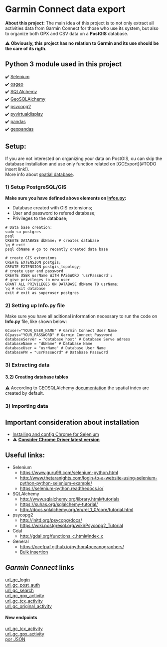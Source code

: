 # Garmin Connect data export
**About this project:** The main idea of this project is to not only extract all activities data from Garmin Connect for those who use its system, but also to organize both GPX and CSV data on a **PostGIS** database. 

:warning: **Obviously, this project has no relation to Garmin and its use should be tke care of its rigth**.

## Python 3 module used in this project
:heavy_check_mark: [Selenium](https://selenium-python.readthedocs.io/)  
:heavy_check_mark: [osgeo](http://gdal.org/python/)  
:heavy_check_mark: [SQLAlchemy](http://www.sqlalchemy.org/)  
:heavy_check_mark: [GeoSQLAlchemy](https://geoalchemy-2.readthedocs.io/en/latest/)  
:heavy_check_mark: [psycopg2](http://initd.org/psycopg/docs/)  
:heavy_check_mark: [pyvirtualdisplay](http://pyvirtualdisplay.readthedocs.io/en/latest/)  
:heavy_check_mark: [pandas](https://readthedocs.org/projects/pandas/)  
:heavy_check_mark: [geopandas](http://geopandas.org/index.html)  

## Setup:
If you are not interested on organizing your data on PostGIS, ou can skip the database installation and use only function related on [GCExport](#TODO insert link!).  
More info about [spatial database](https://postgis.net/).

### 1) Setup PostgreSQL/GIS

**Make sure you have defined above elements on [Infos.py](#2-setting-up-infopy-file):**

* Database created with GIS extensions;
* User and password to refered database;
* Privileges to the database;

```dbSpecifications
# Data base creation:
sudo su postgres
psql
CREATE DATABASE dbName; # creates database
\q # exit
psql dbName # go to recently created data base

# create GIS extensions
CREATE EXTENSION postgis;
CREATE EXTENSION postgis_topology; 
# create user and password
CREATE USER usrName WITH PASSWORD 'usrPassWord'; 
# give privileges to new user
GRANT ALL PRIVILEGES ON DATABASE dbName TO usrName; 
\q # exit database
exit # exit as superuser postgres
```
### 2) Setting up Info.py file
Make sure you have all aditional information necessary to run the code on **Info.py** file, like shown below:
```buildoutcfg
GCuser="YOUR_USER_NAME" # Garmin Connect User Name
GCpass="YOUR_PASSWORD" # Garmin Connect Password
databaseServer = "database_host" # Database Serve adress
databaseName = "dbName" # Database Name
databaseUser = "usrName" # Database User Name
databasePW = "usrPassWord" # Database Password
```

### 3) Extracting data

#### 3.2) Creating database tables

:warning: According to GEOSQLAlchemy [documentation](https://geoalchemy-2.readthedocs.io/en/0.2.6/types.html) the spatial index are created by default. 
### 3) Importing data

  
## Important consideration about installation  
* [Installing and config Chrome for Selenium](https://christopher.su/2015/selenium-chromedriver-ubuntu/)  
* :warning: **[Consider Chrome Driver latest version](https://chromedriver.storage.googleapis.com/2.40/chromedriver_linux64.zip)**  

## Useful links:
* Selenium  
  * https://www.guru99.com/selenium-python.html  
  * http://www.thetaranights.com/login-to-a-website-using-selenium-python-python-selenium-example/  
  * https://selenium-python.readthedocs.io/
* SQLAlchemy  
  * http://www.sqlalchemy.org/library.html#tutorials
  * https://suhas.org/sqlalchemy-tutorial/
  * http://docs.sqlalchemy.org/en/rel_1_0/core/tutorial.html  
* psycopg2
  * http://initd.org/psycopg/docs/
  * https://wiki.postgresql.org/wiki/Psycopg2_Tutorial  
* Gdal  
  * http://gdal.org/functions_c.html#index_c  
* General 
  * https://ocefpaf.github.io/python4oceanographers/
  * [Bulk insertion](https://stackoverflow.com/questions/31997859/bulk-insert-a-pandas-dataframe-using-sqlalchemy)

## *Garmin Connect* links

[url_gc_login](https://sso.garmin.com/sso/login?service=https%3A%2F%2Fconnect.garmin.com%2Fpost-auth%2Flogin&webhost=olaxpw-connect04&source=https%3A%2F%2Fconnect.garmin.com%2Fen-US%2Fsignin&redirectAfterAccountLoginUrl=https%3A%2F%2Fconnect.garmin.com%2Fpost-auth%2Flogin&redirectAfterAccountCreationUrl=https%3A%2F%2Fconnect.garmin.com%2Fpost-auth%2Flogin&gauthHost=https%3A%2F%2Fsso.garmin.com%2Fsso&locale=en_US&id=gauth-widget&cssUrl=https%3A%2F%2Fstatic.garmincdn.com%2Fcom.garmin.connect%2Fui%2Fcss%2Fgauth-custom-v1.1-min.css&clientId=GarminConnect&rememberMeShown=true&rememberMeChecked=false&createAccountShown=true&openCreateAccount=false&usernameShown=false&displayNameShown=false&consumeServiceTicket=false&initialFocus=true&embedWidget=false&generateExtraServiceTicket=false)  
[url_gc_post_auth](https://connect.garmin.com/post-auth/login?)  
[url_gc_search](http://connect.garmin.com/proxy/activity-search-service-1.0/json/activities?)  
[url_gc_gpx_activity](http://connect.garmin.com/proxy/activity-service-1.1/gpx/activity/)  
[url_gc_tcx_activity](http://connect.garmin.com/proxy/activity-service-1.1/tcx/activity/)  
[url_gc_original_activity](http://connect.garmin.com/proxy/download-service/files/activity/)  

#### New endpoints
[url_gc_tcx_activity](https://connect.garmin.com/modern/proxy/download-service/export/tcx/activity/)  
[url_gc_gpx_activity](https://connect.garmin.com/modern/proxy/download-service/export/gpx/activity/)  
[por JSON](https://connect.garmin.com/proxy/activity-search-service-1.0/json/activities?)